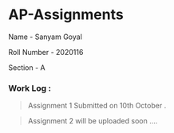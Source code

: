 # AP-Assignments

Name - Sanyam Goyal

Roll Number - 2020116

Section - A

### Work Log :

> Assignment 1 Submitted on 10th October .

> Assignment 2 will be uploaded soon ....
